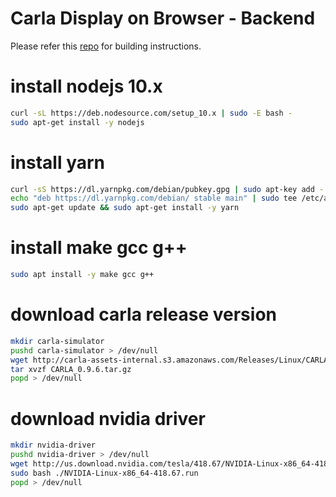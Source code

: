 # Carla Display on Browser - Backend

Please refer this [repo](https://github.com/mellocolate/carla-display) for building instructions.

# install nodejs 10.x
```bash
curl -sL https://deb.nodesource.com/setup_10.x | sudo -E bash -
sudo apt-get install -y nodejs
```

# install yarn
```bash
curl -sS https://dl.yarnpkg.com/debian/pubkey.gpg | sudo apt-key add -
echo "deb https://dl.yarnpkg.com/debian/ stable main" | sudo tee /etc/apt/sources.list.d/yarn.list
sudo apt-get update && sudo apt-get install -y yarn
```

# install make gcc g++
```bash
sudo apt install -y make gcc g++ 
```

# download carla release version
```bash
mkdir carla-simulator
pushd carla-simulator > /dev/null
wget http://carla-assets-internal.s3.amazonaws.com/Releases/Linux/CARLA_0.9.6.tar.gz
tar xvzf CARLA_0.9.6.tar.gz
popd > /dev/null
```

# download nvidia driver
```bash
mkdir nvidia-driver
pushd nvidia-driver > /dev/null
wget http://us.download.nvidia.com/tesla/418.67/NVIDIA-Linux-x86_64-418.67.run
sudo bash ./NVIDIA-Linux-x86_64-418.67.run
popd > /dev/null
```
